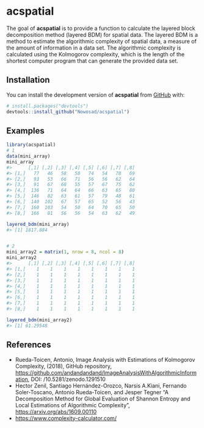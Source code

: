 
<!-- README.md is generated from README.Rmd. Please edit that file -->

# acspatial

<!-- badges: start -->
<!-- badges: end -->

The goal of **acspatial** is to provide a function to calculate the
layered block decomposition method (layered BDM) for spatial data. The
layered BDM is a method to estimate the algorithmic complexity of
spatial data, a measure of the amount of information in a data set. The
algorithmic complexity is calculated using the Kolmogorov complexity,
which is the length of the shortest computer program that can generate
the provided data set.

## Installation

You can install the development version of **acspatial** from
[GitHub](https://github.com/) with:

``` r
# install.packages("devtools")
devtools::install_github("Nowosad/acspatial")
```

## Examples

``` r
library(acspatial)
# 1
data(mini_array)
mini_array
#>      [,1] [,2] [,3] [,4] [,5] [,6] [,7] [,8]
#> [1,]   77   46   58   58   74   54   78   69
#> [2,]   93   53   66   71   56   56   62   64
#> [3,]   91   67   68   55   57   67   75   62
#> [4,]  136   71   64   64   66   63   65   80
#> [5,]  146   82   63   61   57   79   48   61
#> [6,]  140  102   67   57   65   52   56   43
#> [7,]  160  103   54   50   64   70   65   50
#> [8,]  166   81   56   56   54   63   62   49
```

``` r
layered_bdm(mini_array)
#> [1] 1817.884
```

``` r

# 2
mini_array2 = matrix(1, nrow = 8, ncol = 8)
mini_array2
#>      [,1] [,2] [,3] [,4] [,5] [,6] [,7] [,8]
#> [1,]    1    1    1    1    1    1    1    1
#> [2,]    1    1    1    1    1    1    1    1
#> [3,]    1    1    1    1    1    1    1    1
#> [4,]    1    1    1    1    1    1    1    1
#> [5,]    1    1    1    1    1    1    1    1
#> [6,]    1    1    1    1    1    1    1    1
#> [7,]    1    1    1    1    1    1    1    1
#> [8,]    1    1    1    1    1    1    1    1
```

``` r
layered_bdm(mini_array2)
#> [1] 61.29548
```

## References

- Rueda-Toicen, Antonio, Image Analysis with Estimations of Kolmogorov
  Complexity, (2018), GitHub repository,
  <https://github.com/andandandand/ImageAnalysisWithAlgorithmicInformation>,
  DOI: /10.5281/zenodo.1291510
- Hector Zenil, Santiago Hernández-Orozco, Narsis A.Kiani, Fernando
  Soler-Toscano, Antonio Rueda-Toicen, and Jesper Tegner “A
  Decomposition Method for Global Evaluation of Shannon Entropy and
  Local Estimations of Algorithmic Complexity”,
  <https://arxiv.org/abs/1609.00110>
- <https://www.complexity-calculator.com/>
